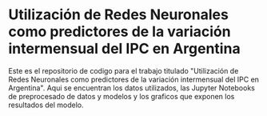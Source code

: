 # Utilización de Redes Neuronales como predictores de la variación intermensual del IPC en Argentina

Este es el repositorio de codigo para el trabajo titulado "Utilización de Redes Neuronales como predictores de la variación intermensual del IPC en Argentina". Aqui se encuentran los datos utilizados, las Jupyter Notebooks de preprocesado de datos y modelos y los graficos que exponen los resultados del modelo.

